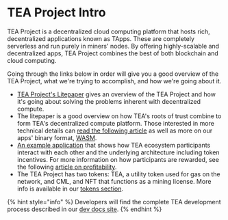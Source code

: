 # TEA Project Intro
TEA Project is a decentralized cloud computing platform that hosts rich, decentralized applications known as TApps. These are completely serverless and run purely in miners' nodes. By offering highly-scalable and decentralized apps, TEA Project combines the best of both blockchain and cloud computing. 

Going through the links below in order will give you a good overview of the TEA Project, what we're trying to accomplish, and how we're going about it.

- [TEA Project's Litepaper](z_litepaper.md) gives an overview of the TEA Project and how it's going about solving the problems inherent with decentralized compute.
- The litepaper is a good overview on how TEA's roots of trust combine to form TEA's decentralized compute platform. Those interested in more technical details can [read the following article](4_tea-technical-details.md) as well as more on our apps' binary format, [WASM](3.5_wasm.md).
- [An example application](6_example-tea-in-use.md) that shows how TEA ecosystem participants interact with each other and the underlying architecture including token incentives.  For more information on how participants are rewarded, see the following [article on profitability](7_profitability.md).
- The TEA Project has two tokens: TEA, a utility token used for gas on the network, and CML, and NFT that functions as a mining license. More info is available in our [tokens section](../_token/README.md).

{% hint style="info" %}
Developers will find the complete TEA development process described in our [dev docs site](https://dev.teaproject.org). 
{% endhint %}



